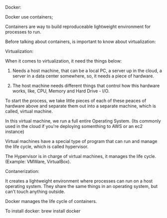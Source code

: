 Docker:

Docker use containers;

Containers are way to build reproduceable lightweight environment for processes to run.

Before talking about containers, is important to know about virtualization:


Virtualization:

When it comes to virtualization, it need the things below:

1. Needs a host machine, that can be a local PC, a server up in the cloud, a server in a data center somewhere, so, it needs a piece of hardware.

2. The host machine needs different things that control how this hardware works, like, CPU, Memory and Hard Drive - I/O.

To start the process, we take little pieces of each of these peaces of hardware above and separate them out into a separate machine, which is called, virtual machine.

In this virtual machine, we run a full entire Operating System. (Its commonly used in the cloud if you're deploying somenthing to AWS or an ec2 instance)

Virtual machines have a special type of program that can run and manage the life cycle, which is called hypervisor.

The Hypervisor is in charge of virtual machines, it manages the life cycle. (Example: VMWare, VirtualBox).

Contanerization:

It creates a lightweight environment where processes can run on a host operating system.
They share the same things in an operating system, but can't touch anything outside.


Docker manages the life cycle of containers.

To install docker: brew install docker




